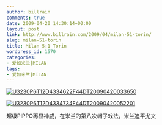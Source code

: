 ```yaml
---
author: billrain
comments: true
date: 2009-04-20 14:30:14+00:00
layout: post
link: http://www.billrain.com/2009/04/milan-51-torin/
slug: milan-51-torin
title: Milan 5:1 Torin
wordpress_id: 1570
categories:
- 爱如米兰|MILAN
tags:
- 爱如米兰|MILAN
---
```


[![U3230P6T12D4334622F44DT20090420033650](http://www.billrain.com/wp-content/uploads/2009/04/u3230p6t12d4334622f44dt20090420033650-thumb.jpg)](http://www.billrain.com/wp-content/uploads/2009/04/u3230p6t12d4334622f44dt20090420033650.jpg)

 

[![U3230P6T12D4334734F44DT20090420052201](http://www.billrain.com/wp-content/uploads/2009/04/u3230p6t12d4334734f44dt20090420052201-thumb.jpg)](http://www.billrain.com/wp-content/uploads/2009/04/u3230p6t12d4334734f44dt20090420052201.jpg)

 

 

超级PIPPO再显神威，在米兰的第八次帽子戏法，米兰追平尤文
